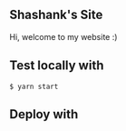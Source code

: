 ## Shashank's Site

Hi, welcome to my website :)

## Test locally with
`$ yarn start`

## Deploy with

